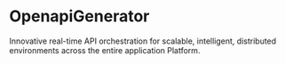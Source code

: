 # OpenapiGenerator
Innovative real-time API orchestration for scalable, intelligent, distributed environments across the entire application Platform.
